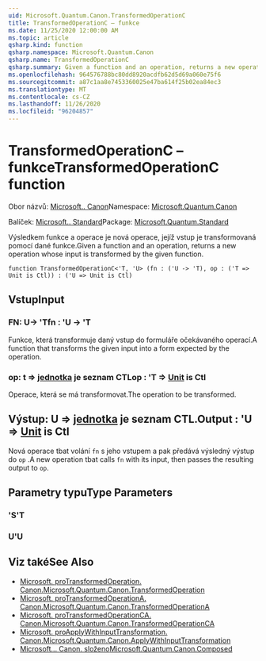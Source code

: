 ```yaml
---
uid: Microsoft.Quantum.Canon.TransformedOperationC
title: TransformedOperationC – funkce
ms.date: 11/25/2020 12:00:00 AM
ms.topic: article
qsharp.kind: function
qsharp.namespace: Microsoft.Quantum.Canon
qsharp.name: TransformedOperationC
qsharp.summary: Given a function and an operation, returns a new operation whose input is transformed by the given function.
ms.openlocfilehash: 964576788bc80dd8920acdfb62d5d69a060e75f6
ms.sourcegitcommit: a87c1aa8e7453360025e47ba614f25b02ea84ec3
ms.translationtype: MT
ms.contentlocale: cs-CZ
ms.lasthandoff: 11/26/2020
ms.locfileid: "96204857"
---
```

# <a name="transformedoperationc-function"></a><span data-ttu-id="c9f66-102">TransformedOperationC – funkce</span><span class="sxs-lookup"><span data-stu-id="c9f66-102">TransformedOperationC function</span></span>

<span data-ttu-id="c9f66-103">Obor názvů: [Microsoft.. Canon](xref:Microsoft.Quantum.Canon)</span><span class="sxs-lookup"><span data-stu-id="c9f66-103">Namespace: [Microsoft.Quantum.Canon](xref:Microsoft.Quantum.Canon)</span></span>

<span data-ttu-id="c9f66-104">Balíček: [Microsoft.. Standard](https://nuget.org/packages/Microsoft.Quantum.Standard)</span><span class="sxs-lookup"><span data-stu-id="c9f66-104">Package: [Microsoft.Quantum.Standard](https://nuget.org/packages/Microsoft.Quantum.Standard)</span></span>


<span data-ttu-id="c9f66-105">Výsledkem funkce a operace je nová operace, jejíž vstup je transformovaná pomocí dané funkce.</span><span class="sxs-lookup"><span data-stu-id="c9f66-105">Given a function and an operation, returns a new operation whose input is transformed by the given function.</span></span>

```qsharp
function TransformedOperationC<'T, 'U> (fn : ('U -> 'T), op : ('T => Unit is Ctl)) : ('U => Unit is Ctl)
```


## <a name="input"></a><span data-ttu-id="c9f66-106">Vstup</span><span class="sxs-lookup"><span data-stu-id="c9f66-106">Input</span></span>

### <a name="fn--u---t"></a><span data-ttu-id="c9f66-107">FN: U-> 'T</span><span class="sxs-lookup"><span data-stu-id="c9f66-107">fn : 'U -> 'T</span></span>

<span data-ttu-id="c9f66-108">Funkce, která transformuje daný vstup do formuláře očekávaného operací.</span><span class="sxs-lookup"><span data-stu-id="c9f66-108">A function that transforms the given input into a form expected by the operation.</span></span>


### <a name="op--t--unit--is-ctl"></a><span data-ttu-id="c9f66-109">op: t => [jednotka](xref:microsoft.quantum.lang-ref.unit)  je seznam CTL</span><span class="sxs-lookup"><span data-stu-id="c9f66-109">op : 'T => [Unit](xref:microsoft.quantum.lang-ref.unit)  is Ctl</span></span>

<span data-ttu-id="c9f66-110">Operace, která se má transformovat.</span><span class="sxs-lookup"><span data-stu-id="c9f66-110">The operation to be transformed.</span></span>



## <a name="output--u--unit--is-ctl"></a><span data-ttu-id="c9f66-111">Výstup: U => [jednotka](xref:microsoft.quantum.lang-ref.unit)  je seznam CTL.</span><span class="sxs-lookup"><span data-stu-id="c9f66-111">Output : 'U => [Unit](xref:microsoft.quantum.lang-ref.unit)  is Ctl</span></span>

<span data-ttu-id="c9f66-112">Nová operace tbat volání `fn` s jeho vstupem a pak předává výsledný výstup do `op` .</span><span class="sxs-lookup"><span data-stu-id="c9f66-112">A new operation tbat calls `fn` with its input, then passes the resulting output to `op`.</span></span>

## <a name="type-parameters"></a><span data-ttu-id="c9f66-113">Parametry typu</span><span class="sxs-lookup"><span data-stu-id="c9f66-113">Type Parameters</span></span>

### <a name="t"></a><span data-ttu-id="c9f66-114">'S</span><span class="sxs-lookup"><span data-stu-id="c9f66-114">'T</span></span>


### <a name="u"></a><span data-ttu-id="c9f66-115">U</span><span class="sxs-lookup"><span data-stu-id="c9f66-115">'U</span></span>



## <a name="see-also"></a><span data-ttu-id="c9f66-116">Viz také</span><span class="sxs-lookup"><span data-stu-id="c9f66-116">See Also</span></span>

- [<span data-ttu-id="c9f66-117">Microsoft. proTransformedOperation. Canon.</span><span class="sxs-lookup"><span data-stu-id="c9f66-117">Microsoft.Quantum.Canon.TransformedOperation</span></span>](xref:Microsoft.Quantum.Canon.TransformedOperation)
- [<span data-ttu-id="c9f66-118">Microsoft. proTransformedOperationA. Canon.</span><span class="sxs-lookup"><span data-stu-id="c9f66-118">Microsoft.Quantum.Canon.TransformedOperationA</span></span>](xref:Microsoft.Quantum.Canon.TransformedOperationA)
- [<span data-ttu-id="c9f66-119">Microsoft. proTransformedOperationCA. Canon.</span><span class="sxs-lookup"><span data-stu-id="c9f66-119">Microsoft.Quantum.Canon.TransformedOperationCA</span></span>](xref:Microsoft.Quantum.Canon.TransformedOperationCA)
- [<span data-ttu-id="c9f66-120">Microsoft. proApplyWithInputTransformation. Canon.</span><span class="sxs-lookup"><span data-stu-id="c9f66-120">Microsoft.Quantum.Canon.ApplyWithInputTransformation</span></span>](xref:Microsoft.Quantum.Canon.ApplyWithInputTransformation)
- [<span data-ttu-id="c9f66-121">Microsoft... Canon. složeno</span><span class="sxs-lookup"><span data-stu-id="c9f66-121">Microsoft.Quantum.Canon.Composed</span></span>](xref:Microsoft.Quantum.Canon.Composed)